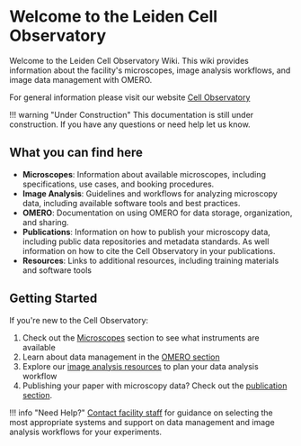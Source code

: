 # Welcome to the Leiden Cell Observatory

Welcome to the Leiden Cell Observatory Wiki. This wiki provides information about the facility's microscopes, image analysis workflows, and image data management with OMERO.

For general information please visit our website [Cell Observatory](https://www.universiteitleiden.nl/en/science/cell-observatory)

!!! warning "Under Construction"
    This documentation is still under construction. If you have any questions or need help let us know.

## What you can find here

- **Microscopes**: Information about available microscopes, including specifications, use cases, and booking procedures.
- **Image Analysis**: Guidelines and workflows for analyzing microscopy data, including available software tools and best practices.
- **OMERO**: Documentation on using OMERO for data storage, organization, and sharing.
- **Publications**: Information on how to publish your microscopy data, including public data repositories and metadata standards. As well information on how to cite the Cell Observatory in your publications.
- **Resources**: Links to additional resources, including training materials and software tools

## Getting Started

If you're new to the Cell Observatory:

1. Check out the [Microscopes](microscopes/index.md) section to see what instruments are available
2. Learn about data management in the [OMERO section](omero/index.md)
3. Explore our [image analysis resources](analysis/index.md) to plan your data analysis workflow 
4. Publishing your paper with microscopy data? Check out the [publication section](publishing/index.md).

!!! info "Need Help?"
    [Contact facility staff](contact.md) for guidance on selecting the most appropriate systems and support on data management and image analysis workflows for your experiments.
